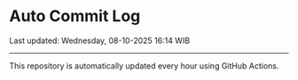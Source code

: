# Auto Commit Log

Last updated: Wednesday, 08-10-2025 16:14 WIB

---

This repository is automatically updated every hour using GitHub Actions.
